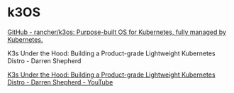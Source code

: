 # k3OS

[GitHub - rancher/k3os: Purpose-built OS for Kubernetes, fully managed by Kubernetes.](https://github.com/rancher/k3os)

K3s Under the Hood: Building a Product-grade Lightweight Kubernetes Distro - Darren Shepherd

[K3s Under the Hood: Building a Product-grade Lightweight Kubernetes Distro - Darren Shepherd - YouTube](https://www.youtube.com/watch?v=-HchRyqNtkU)
